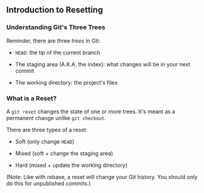 Introduction to Resetting
-------------------------

### Understanding Git's Three Trees ###

Reminder, there are three *trees* in Git:

  * `HEAD`: the tip of the current branch

  * The staging area (A.K.A. the index): what changes will be in your
    next commit

  * The working directory: the project's files

### What is a Reset? ###

A `git reset` changes the state of one or more trees.  It's meant as a
permanent change unlike `git checkout`.

There are three types of a reset:

  * Soft (only change `HEAD`)

  * Mixed (soft + change the staging area)

  * Hard (mixed + update the working directory)

(Note: Like with rebase, a reset will change your Git history.  You
should only do this for unpublished commits.)
